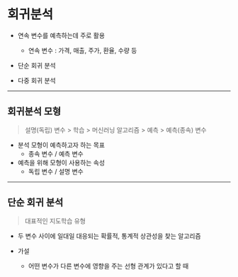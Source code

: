 # 회귀분석

* 연속 변수를 예측하는데 주로 활용
  * 연속 변수 : 가격, 매출, 주가, 환율, 수량 등

* 단순 회귀 분석
* 다중 회귀 분석

---



## 회귀분석 모형 

> 설명(독립) 변수 > 학습 > 머신러닝 알고리즘 > 예측 > 예측(종속) 변수

* 분석 모형이 예측하고자 하는 목표
  * 종속 변수 / 예측 변수
* 예측을 위해 모형이 사용하는 속성
  * 독립 변수 / 설명 변수



---



## 단순 회귀 분석

> 대표적인 지도학습 유형

* 두 변수 사이에 일대일 대응되는 확률적, 통계적 상관성을 찾는 알고리즘

* 가설
  * 어떤 변수가 다른 변수에 영향을 주는 선형 관계가 있다고 할 때